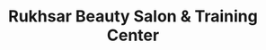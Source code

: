 ---
title: "Rukhsar Beauty Salon & Training Center"
url: /karachi/rukhsar-beauty-salon-and-training-center/
shop: beauty
---